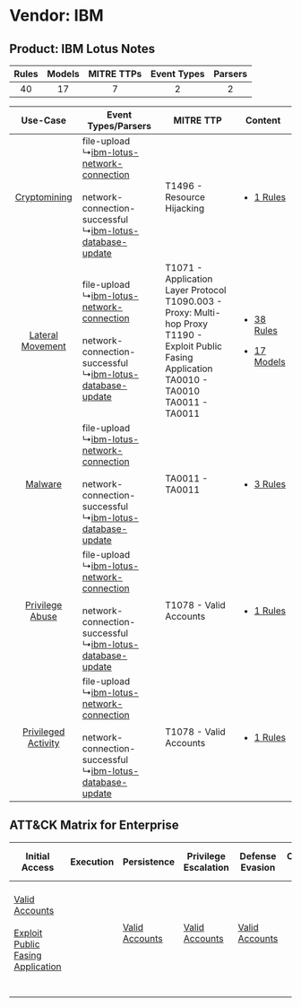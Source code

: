 Vendor: IBM
===========
Product: IBM Lotus Notes
------------------------
| Rules | Models | MITRE TTPs | Event Types | Parsers |
|:-----:|:------:|:----------:|:-----------:|:-------:|
|  40   |   17   |     7      |      2      |    2    |

|    Use-Case    | Event Types/Parsers    | MITRE TTP    | Content    |
|:----:| ---- | ---- | ---- |
|        [Cryptomining](../../../UseCases/uc_cryptomining.md)        |  file-upload<br> ↳[ibm-lotus-network-connection](Ps/pC_ibmlotusnetworkconnection.md)<br><br> network-connection-successful<br> ↳[ibm-lotus-database-update](Ps/pC_ibmlotusdatabaseupdate.md)<br> | T1496 - Resource Hijacking<br>    | [<ul><li>1 Rules</li></ul>](RM/r_m_ibm_ibm_lotus_notes_Cryptomining.md)    |
|    [Lateral Movement](../../../UseCases/uc_lateral_movement.md)    |  file-upload<br> ↳[ibm-lotus-network-connection](Ps/pC_ibmlotusnetworkconnection.md)<br><br> network-connection-successful<br> ↳[ibm-lotus-database-update](Ps/pC_ibmlotusdatabaseupdate.md)<br> | T1071 - Application Layer Protocol<br>T1090.003 - Proxy: Multi-hop Proxy<br>T1190 - Exploit Public Fasing Application<br>TA0010 - TA0010<br>TA0011 - TA0011<br> | [<ul><li>38 Rules</li></ul><ul><li>17 Models</li></ul>](RM/r_m_ibm_ibm_lotus_notes_Lateral_Movement.md) |
|    [Malware](../../../UseCases/uc_malware.md)    |  file-upload<br> ↳[ibm-lotus-network-connection](Ps/pC_ibmlotusnetworkconnection.md)<br><br> network-connection-successful<br> ↳[ibm-lotus-database-update](Ps/pC_ibmlotusdatabaseupdate.md)<br> | TA0011 - TA0011<br>    | [<ul><li>3 Rules</li></ul>](RM/r_m_ibm_ibm_lotus_notes_Malware.md)    |
|     [Privilege Abuse](../../../UseCases/uc_privilege_abuse.md)     |  file-upload<br> ↳[ibm-lotus-network-connection](Ps/pC_ibmlotusnetworkconnection.md)<br><br> network-connection-successful<br> ↳[ibm-lotus-database-update](Ps/pC_ibmlotusdatabaseupdate.md)<br> | T1078 - Valid Accounts<br>    | [<ul><li>1 Rules</li></ul>](RM/r_m_ibm_ibm_lotus_notes_Privilege_Abuse.md)    |
| [Privileged Activity](../../../UseCases/uc_privileged_activity.md) |  file-upload<br> ↳[ibm-lotus-network-connection](Ps/pC_ibmlotusnetworkconnection.md)<br><br> network-connection-successful<br> ↳[ibm-lotus-database-update](Ps/pC_ibmlotusdatabaseupdate.md)<br> | T1078 - Valid Accounts<br>    | [<ul><li>1 Rules</li></ul>](RM/r_m_ibm_ibm_lotus_notes_Privileged_Activity.md)    |

ATT&CK Matrix for Enterprise
----------------------------
| Initial Access                                                                                                                                            | Execution | Persistence                                                         | Privilege Escalation                                                | Defense Evasion                                                     | Credential Access | Discovery | Lateral Movement | Collection | Command and Control                                                                                                                                                                                                      | Exfiltration | Impact                                                                  |
| --------------------------------------------------------------------------------------------------------------------------------------------------------- | --------- | ------------------------------------------------------------------- | ------------------------------------------------------------------- | ------------------------------------------------------------------- | ----------------- | --------- | ---------------- | ---------- | ------------------------------------------------------------------------------------------------------------------------------------------------------------------------------------------------------------------------ | ------------ | ----------------------------------------------------------------------- |
| [Valid Accounts](https://attack.mitre.org/techniques/T1078)<br><br>[Exploit Public Fasing Application](https://attack.mitre.org/techniques/T1190)<br><br> |           | [Valid Accounts](https://attack.mitre.org/techniques/T1078)<br><br> | [Valid Accounts](https://attack.mitre.org/techniques/T1078)<br><br> | [Valid Accounts](https://attack.mitre.org/techniques/T1078)<br><br> |                   |           |                  |            | [Proxy: Multi-hop Proxy](https://attack.mitre.org/techniques/T1090/003)<br><br>[Application Layer Protocol](https://attack.mitre.org/techniques/T1071)<br><br>[Proxy](https://attack.mitre.org/techniques/T1090)<br><br> |              | [Resource Hijacking](https://attack.mitre.org/techniques/T1496)<br><br> |